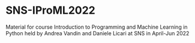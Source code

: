 # SNS-IProML2022
Material for course Introduction to Programming and Machine Learning in Python held by Andrea Vandin and Daniele Licari at SNS in April-Jun 2022
